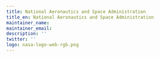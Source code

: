 ```yaml
---
title: National Aeronautics and Space Administration
title_en: National Aeronautics and Space Administration
maintainer_name: 
maintainer_email: 
description: ''
twitter: ''
logo: nasa-logo-web-rgb.png
---
```


